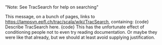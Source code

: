 "Note: See TracSearch for help on searching"

This message, on a bunch of pages, links to https://lampsvn.epfl.ch/trac/scala/wiki/TracSearch, containing:
{code}
Describe TracSearch here.
{code}
This has the unfortunate effect of conditioning people not to even try reading documentation.  Or maybe they were like that already, but we should at least avoid supplying justification.

